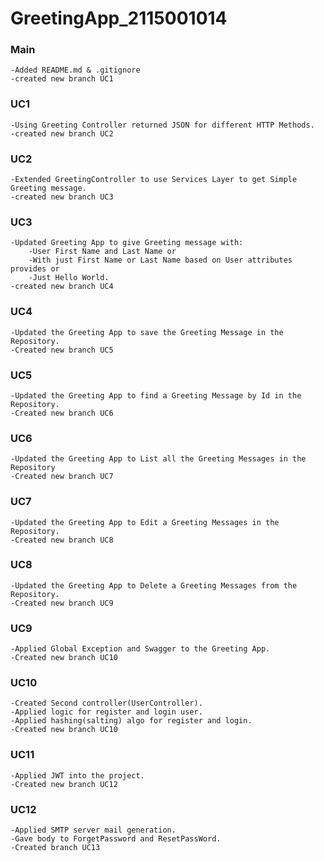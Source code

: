 # GreetingApp_2115001014

### Main
    -Added README.md & .gitignore
    -created new branch UC1

### UC1
    -Using Greeting Controller returned JSON for different HTTP Methods.
    -created new branch UC2

### UC2
    -Extended GreetingController to use Services Layer to get Simple Greeting message.
    -created new branch UC3

### UC3
    -Updated Greeting App to give Greeting message with:
        -User First Name and Last Name or
        -With just First Name or Last Name based on User attributes provides or
        -Just Hello World.    
    -created new branch UC4

### UC4
    -Updated the Greeting App to save the Greeting Message in the Repository.
    -Created new branch UC5

### UC5
    -Updated the Greeting App to find a Greeting Message by Id in the Repository.
    -Created new branch UC6

### UC6
    -Updated the Greeting App to List all the Greeting Messages in the Repository
    -Created new branch UC7

### UC7
    -Updated the Greeting App to Edit a Greeting Messages in the Repository.
    -Created new branch UC8

### UC8
    -Updated the Greeting App to Delete a Greeting Messages from the Repository.
    -Created new branch UC9

### UC9
    -Applied Global Exception and Swagger to the Greeting App.
    -Created new branch UC10

### UC10
    -Created Second controller(UserController).
    -Applied logic for register and login user.
    -Applied hashing(salting) algo for register and login.
    -Created new branch UC10

### UC11
    -Applied JWT into the project.
    -Created new branch UC12
### UC12
    -Applied SMTP server mail generation.
    -Gave body to ForgetPassword and ResetPassWord.
    -Created branch UC13
